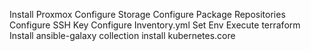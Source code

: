 Install Proxmox
Configure Storage
Configure Package Repositories
Configure SSH Key
Configure Inventory.yml
Set Env
Execute terraform
Install ansible-galaxy collection install kubernetes.core

